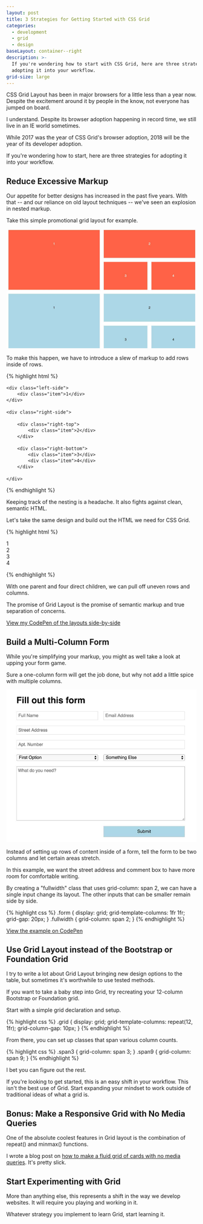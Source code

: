 ```yaml
---
layout: post
title: 3 Strategies for Getting Started with CSS Grid
categories:
  - development
  - grid
  - design
baseLayout: container--right
description: >-
  If you're wondering how to start with CSS Grid, here are three strategies for
  adopting it into your workflow.
grid-size: large
---
```

CSS Grid Layout has been in major browsers for a little less than a year now. Despite the excitement around it by people in the know, not everyone has jumped on board.

I understand. Despite its browser adoption happening in record time, we still live in an IE world sometimes.

While 2017 was the year of CSS Grid's browser adoption, 2018 will be the year of its developer adoption.

If you're wondering how to start, here are three strategies for adopting it into your workflow.

## Reduce Excessive Markup

Our appetite for better designs has increased in the past five years. With that -- and our reliance on old layout techniques -- we've seen an explosion in nested markup.

Take this simple promotional grid layout for example.

![Side-by-side comparison of a flex grid to a grid layout grid](/images/grid-comparison.jpg)

To make this happen, we have to introduce a slew of markup to add rows inside of rows.

{% highlight html %}

<section class="flexgrid">

```
<div class="left-side">
    <div class="item">1</div>
</div>

<div class="right-side">
    
    <div class="right-top">
        <div class="item">2</div>
    </div>

    <div class="right-bottom">
        <div class="item">3</div>
        <div class="item">4</div>
    </div>

</div>
```

</section>

{% endhighlight %}

Keeping track of the nesting is a headache. It also fights against clean, semantic HTML. 

Let's take the same design and build out the HTML we need for CSS Grid.

{% highlight html %}

<section class="grid">
    <div class="grid__item">1</div>
    <div class="grid__item">2</div>
    <div class="grid__item">3</div>
    <div class="grid__item">4</div>
</section>

{% endhighlight %}

With one parent and four direct children, we can pull off uneven rows and columns. 

The promise of Grid Layout is the promise of semantic markup and true separation of concerns.

[View my CodePen of the layouts side-by-side](https://codepen.io/brob/pen/GQRXMe?editors=0100)

## **Build a Multi-Column Form**

While you're simplifying your markup, you might as well take a look at upping your form game.

Sure a one-column form will get the job done, but why not add a little spice with multiple columns. 

![A simple form with both 2-column elements and 1-column full width elements](/images/2-column-form.jpg)

Instead of setting up rows of content inside of a form, tell the form to be two columns and let certain areas stretch.

In this example, we want the street address and comment box to have more room for comfortable writing.

By creating a "fullwidth" class that uses grid-column: span 2, we can have a single input change its layout. The other inputs that can be smaller remain side by side.

{% highlight css %}
.form {
    display: grid;
    grid-template-columns: 1fr 1fr;
    grid-gap: 20px;
}
.fullwidth {
    grid-column: span 2;
}
{% endhighlight %}

[View the example on CodePen](https://codepen.io/brob/pen/BYyrjw?editors=1100)

## **Use Grid Layout instead of the Bootstrap or Foundation Grid**

I try to write a lot about Grid Layout bringing new design options to the table, but sometimes it's worthwhile to use tested methods.

If you want to take a baby step into Grid, try recreating your 12-column Bootstrap or Foundation grid.

Start with a simple grid declaration and setup.

{% highlight css %}
.grid {
    display: grid;
    grid-template-columns: repeat(12, 1fr);
    grid-column-gap: 10px;
}
{% endhighlight %}

From there, you can set up classes that span various column counts.

{% highlight css %}
.span3 {
    grid-column: span 3;
}
.span9 {
    grid-column: span 9;
}
{% endhighlight %}

I bet you can figure out the rest.

If you're looking to get started, this is an easy shift in your workflow. This isn't the best use of Grid. Start expanding your mindset to work outside of traditional ideas of what a grid is.

## **Bonus: Make a Responsive Grid with No Media Queries**

One of the absolute coolest features in Grid layout is the combination of repeat() and minmax() functions.

I wrote a blog post on [how to make a fluid grid of cards with no media queries](/blog/2017/07/26/howto-css-grid-layout-to-make-a-simple-fluid-card-grid/). It's pretty slick.

## Start Experimenting with Grid

More than anything else, this represents a shift in the way we develop websites. It will require you playing and working in it.

Whatever strategy you implement to learn Grid, start learning it.
